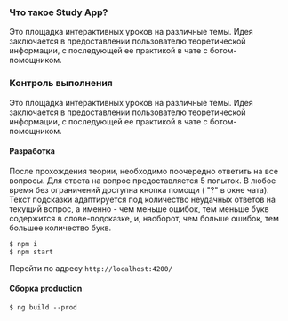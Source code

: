 ### Что такое Study App?
Это площадка интерактивных уроков на различные темы. Идея заключается в предоставлении пользователю
теоретической информации, с последующей ее практикой в чате с ботом-помощником.

### Контроль выполнения
Это площадка интерактивных уроков на различные темы. Идея заключается в предоставлении пользователю
теоретической информации, с последующей ее практикой в чате с ботом-помощником.

#### Разработка
После прохождения теории, необходимо поочередно ответить на все вопросы. Для ответа на вопрос предоставляется 5
попыток. В любое время без ограничений доступна кнопка помощи ( "?" в окне чата). Текст подсказки адаптируется
под количество неудачных ответов на текущий вопрос, а именно - чем меньше ошибок, тем меньше букв содержится в
слове-подсказке, и, наоборот, чем больше ошибок, тем большее количество букв.

```shell script
$ npm i
$ npm start
```

Перейти по адресу `http://localhost:4200/`

#### Сборка production

```shell script
$ ng build --prod
```
